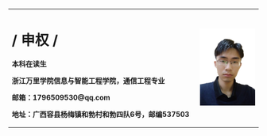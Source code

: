<table border="0">
  <tr>
    <td width="75%">
      <h1><b>/ 申权 /</b></h1>
      <p><b>本科在读生</b></p>
      <p><b>浙江万里学院信息与智能工程学院，通信工程专业</b></p>
      <p><b>邮箱：1796509530@qq.com</b></p>
      <p><b>地址：广西容县杨梅镇和勃村和勃四队6号，邮编537503</b></p>
    </td>
    <td width="25%">
      <img src="/zhengjianzhao.jpg" width="100%">      
    </td>
  </tr>
</table>




